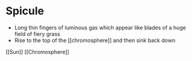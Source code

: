 # Spicule

- Long thin fingers of luminous gas which appear like blades of a huge field of fiery grass
- Rise to the top of the [[chromosphere]] and then sink back down

[[Sun]] [[Chromosphere]]

